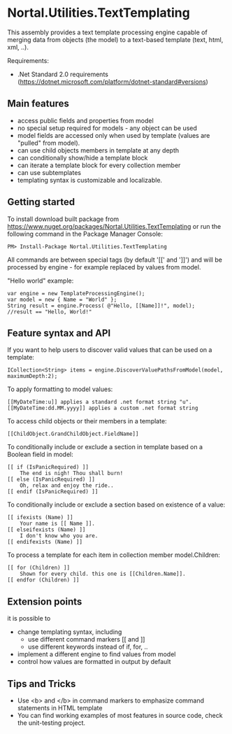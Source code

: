 Nortal.Utilities.TextTemplating
====================================

This assembly provides a text template processing engine capable of merging data from objects (the model) to a text-based template (text, html, xml, ..).

Requirements:
* .Net Standard 2.0 requirements (https://dotnet.microsoft.com/platform/dotnet-standard#versions)

Main features
-------------
* access public fields and properties from model
* no special setup required for models - any object can be used
* model fields are accessed only when used by template (values are "pulled" from model).
* can use child objects members in template at any depth
* can conditionally show/hide a template block
* can iterate a template block for every collection member
* can use subtemplates
* templating syntax is customizable and localizable.

Getting started
-----------------
To install download built package from https://www.nuget.org/packages/Nortal.Utilities.TextTemplating or run the following command in the Package Manager Console:

	PM> Install-Package Nortal.Utilities.TextTemplating

All commands are between special tags (by default '[[' and ']]') and will be processed by engine - for example replaced by values from model.

"Hello world" example:

	var engine = new TemplateProcessingEngine();
	var model = new { Name = "World" };
	String result = engine.Process( @"Hello, [[Name]]!", model); 
	//result == "Hello, World!"

Feature syntax and API
-------------------
If you want to help users to discover valid values that can be used on a template:

	ICollection<String> items = engine.DiscoverValuePathsFromModel(model, maximumDepth:2);

To apply formatting to model values:

	[[MyDateTime:u]] applies a standard .net format string "u".
	[[MyDateTime:dd.MM.yyyy]] applies a custom .net format string

To access child objects or their members in a template:

	[[ChildObject.GrandChildObject.FieldName]]

To conditionally include or exclude a section in template based on a Boolean field in model:

	[[ if (IsPanicRequired) ]]
		The end is nigh! Thou shall burn!
	[[ else (IsPanicRequired) ]]
		Oh, relax and enjoy the ride..
	[[ endif (IsPanicRequired) ]]

To conditionally include or exclude a section based on existence of a value:

	[[ ifexists (Name) ]]
		Your name is [[ Name ]].
	[[ elseifexists (Name) ]]
		I don't know who you are.
	[[ endifexists (Name) ]]

To process a template for each item in collection member model.Children:

	[[ for (Children) ]]
		Shown for every child. this one is [[Children.Name]].
	[[ endfor (Children) ]]

Extension points
------------------
it is possible to
* change templating syntax, including
	- use different command markers [[ and ]]
	- use different keywords  instead of if, for, ..
* implement a different engine to find values from model
* control how values are formatted in output by default

Tips and Tricks
----------------
* Use &lt;b&gt; and &lt;/b&gt; in command markers to emphasize command statements in HTML template
* You can find working examples of most features in source code, check the unit-testing project.


